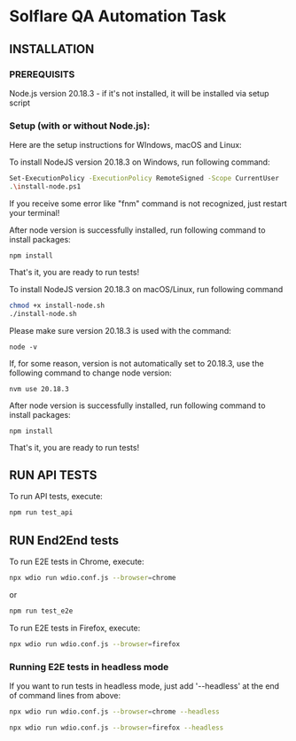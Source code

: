 # Solflare QA Automation Task

## INSTALLATION

### PREREQUISITS
Node.js version 20.18.3 - if it's not installed, it will be installed via setup script

### Setup (with or without Node.js):
Here are the setup instructions for WIndows, macOS and Linux:

To install NodeJS version 20.18.3 on Windows, run following command:
```bash
Set-ExecutionPolicy -ExecutionPolicy RemoteSigned -Scope CurrentUser
.\install-node.ps1
```
If you receive some error like "fnm" command is not recognized, just restart your terminal!

After node version is successfully installed, run following command to install packages:
```
npm install
```

That's it, you are ready to run tests!



To install NodeJS version 20.18.3 on macOS/Linux, run following command
```bash
chmod +x install-node.sh
./install-node.sh
```

Please make sure version 20.18.3 is used with the command:
```
node -v
```

If, for some reason, version is not automatically set to 20.18.3, use the following command to change node version:
```
nvm use 20.18.3
```

After node version is successfully installed, run following command to install packages:
```
npm install
```

That's it, you are ready to run tests!

## RUN API TESTS

To run API tests, execute:

```bash
npm run test_api
```

## RUN End2End tests

To run E2E tests in Chrome, execute:

```bash
npx wdio run wdio.conf.js --browser=chrome
```

or

```bash
npm run test_e2e
```

To run E2E tests in Firefox, execute:

```bash
npx wdio run wdio.conf.js --browser=firefox
```

### Running E2E tests in headless mode

If you want to run tests in headless mode, just add '--headless' at the end of command lines from above:

```bash
npx wdio run wdio.conf.js --browser=chrome --headless
```

```bash
npx wdio run wdio.conf.js --browser=firefox --headless
```